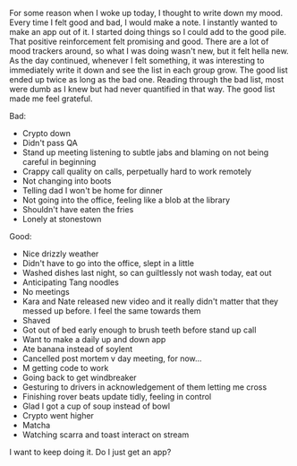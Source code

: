 For some reason when I woke up today, I thought to write down my mood. Every time I felt good and bad, I would make a note. I instantly wanted to make an app out of it. I started doing things so I could add to the good pile. That positive reinforcement felt promising and good. There are a lot of mood trackers around, so what I was doing wasn't new, but it felt hella new. As the day continued, whenever I felt something, it was interesting to immediately write it down and see the list in each group grow. The good list ended up twice as long as the bad one. Reading through the bad list, most were dumb as I knew but had never quantified in that way. The good list made me feel grateful.

Bad:
- Crypto down
- Didn't pass QA
- Stand up meeting listening to subtle jabs and blaming on not being careful in beginning
- Crappy call quality on calls, perpetually hard to work remotely
- Not changing into boots
- Telling dad I won't be home for dinner
- Not going into the office, feeling like a blob at the library
- Shouldn't have eaten the fries
- Lonely at stonestown

Good:
- Nice drizzly weather
- Didn't have to go into the office, slept in a little
- Washed dishes last night, so can guiltlessly not wash today, eat out
- Anticipating Tang noodles
- No meetings
- Kara and Nate released new video and it really didn't matter that they messed up before. I feel the same towards them
- Shaved
- Got out of bed early enough to brush teeth before stand up call
- Want to make a daily up and down app
- Ate banana instead of soylent
- Cancelled post mortem v day meeting, for now...
- M getting code to work
- Going back to get windbreaker
- Gesturing to drivers in acknowledgement of them letting me cross
- Finishing rover beats update tidly, feeling in control
- Glad I got a cup of soup instead of bowl
- Crypto went higher
- Matcha
- Watching scarra and toast interact on stream

I want to keep doing it. Do I just get an app?
